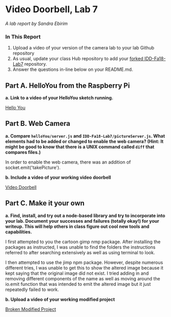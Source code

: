 # Video Doorbell, Lab 7

*A lab report by Sandra Ebirim*

### In This Report

1. Upload a video of your version of the camera lab to your lab Github repository
1. As usual, update your class Hub repository to add your [forked IDD-Fa18-Lab7](/FAR-Lab/IDD-Fa18-Lab7) repository.
1. Answer the questions in-line below on your README.md.

## Part A. HelloYou from the Raspberry Pi

**a. Link to a video of your HelloYou sketch running.**

[Hello You](https://www.youtube.com/watch?v=yMqHAvH0Yzs&feature=share)

## Part B. Web Camera

**a. Compare `helloYou/server.js` and `IDD-Fa18-Lab7/pictureServer.js`. What elements had to be added or changed to enable the web camera? (Hint: It might be good to know that there is a UNIX command called `diff` that compares files.)**

In order to enable the web camera, there was an addition of socket.emit('takePicture').

**b. Include a video of your working video doorbell**

[Video Doorbell](https://www.youtube.com/watch?v=IBOkcni5nNI&feature=share)


## Part C. Make it your own

**a. Find, install, and try out a node-based library and try to incorporate into your lab. Document your successes and failures (totally okay!) for your writeup. This will help others in class figure out cool new tools and capabilities.**

I first attempted to you the cartoon gimp nmp package. After installing the packages as instructed, I was unable to find the folders the instructions referred to after searching extensively as well as using terminal to look. 

I then attempted to use the jimp npm package. However, despite numerous different tries, I was unable to get this to show the altered image because it kept saying that the original image did not exist. I tried adding in and removing different components of the name as well as moving around the io.emit function that was intended to emit the altered image but it just repeatedly failed to work. 

**b. Upload a video of your working modified project**

[Broken Modified Project](https://www.youtube.com/watch?v=iE3oAQzcZ8Y&feature=share)

